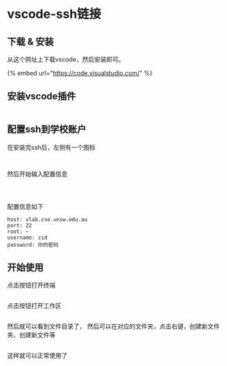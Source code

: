 # vscode-ssh链接

## 下载 & 安装

从这个网址上下载vscode，然后安装即可。

{% embed url="https://code.visualstudio.com/" %}

## 安装vscode插件

<figure><img src=".gitbook/assets/image.png" alt=""><figcaption></figcaption></figure>

## 配置ssh到学校账户

在安装完ssh后，左侧有一个图标

<figure><img src=".gitbook/assets/image (2).png" alt=""><figcaption></figcaption></figure>

<figure><img src=".gitbook/assets/image (3).png" alt=""><figcaption></figcaption></figure>

然后开始输入配置信息

<figure><img src=".gitbook/assets/image (4).png" alt=""><figcaption></figcaption></figure>

<figure><img src=".gitbook/assets/image (5).png" alt=""><figcaption></figcaption></figure>

<figure><img src=".gitbook/assets/image (7).png" alt=""><figcaption></figcaption></figure>

配置信息如下

```
host: vlab.cse.unsw.edu.au
port: 22
root: ~
username: zid
password: 你的密码
```

## 开始使用

点击按钮打开终端

<figure><img src=".gitbook/assets/image (9).png" alt=""><figcaption></figcaption></figure>

点击按钮打开工作区

<figure><img src=".gitbook/assets/image (10).png" alt=""><figcaption></figcaption></figure>

然后就可以看到文件目录了， 然后可以在对应的文件夹，点击右键，创建新文件夹、创建新文件等

<figure><img src=".gitbook/assets/image (11).png" alt=""><figcaption></figcaption></figure>

这样就可以正常使用了
